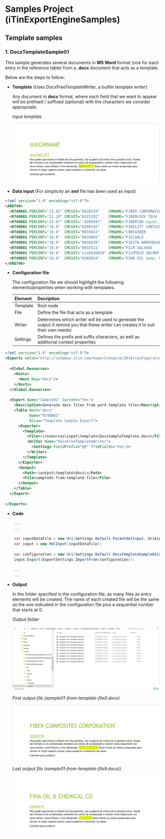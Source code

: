 ﻿# Samples Project (iTinExportEngineSamples)

## Template samples

### 1. DocxTemplateSample01

   This sample generates several documents in **MS Word** format (one for each entry in the reference table) from a **.docx** document that acts as a template.

   Below are the steps to follow:

- **Template** (Uses DocxFreeTemplateWriter, a builtin template writer)

  Any document in **docx** format, where each field that we want to appear will be prefixed / suffixed (optional) with the characters we consider appropriate.

  _Input template_

  ![TemplateOutputFolder.png][img1]

- **Data input** (For simplicity an **xml** file has been used as input)

~~~xml
<?xml version="1.0" encoding="utf-8"?>
<ARD740>
  <R740D01 PERCENT="23.62" CMCUST="0028539"    CMNAME="FIBER CORPORATION           " CMADR1="34570 RANDOM DRIVE            " CMCITY="NEW LONDON          " CMZIP="28127 " />
  <R740D01 PERCENT="22.10" CMCUST="0322292"    CMNAME="FIBERLOCK TECH              " CMADR1="150 DASCOMB ROAD              " CMCITY="ANDOVER             " CMZIP="01810 " />
  <R740D01 PERCENT="23.67" CMCUST="-0206947"   CMNAME="FIBERTAK &quot;INC          " CMADR1="1180 N MT SPRINGS PKWY        " CMCITY="SPRINGVILLE         " CMZIP="84663 " />
  <R740D01 PERCENT="10.0"  CMCUST="0209192"    CMNAME="FIDELITY CONTAINER          " CMADR1="4039 ROCK QUARRY RD #400      " CMCITY="DALLAS              " CMZIP="75211 " />
  <R740D01 PERCENT="10.0"  CMCUST="0035841"    CMNAME="CONTAINER                   " CMADR1="240 MAIN STREET               " CMCITY="MARSEILLES          " CMZIP="61341 " />
  <R740D01 PERCENT="10.0"  CMCUST="0034802"    CMNAME="FIELDALE                    " CMADR1="5282 GAINESVILLE HIGHWAY      " CMCITY="BALDWIN             " CMZIP="30511 " />
  <R740D01 PERCENT="10.0"  CMCUST="0028839"    CMNAME="FIESTA WAREHOUSE &amp; DIST." CMADR1="5050 STOUT DRIVE              " CMCITY="SAN ANTONIO         " CMZIP="78219 " />
  <R740D01 PERCENT="10.0"  CMCUST="0033511"    CMNAME="FILM SALVAGE                " CMADR1="3575 NORTH HIGHWAY 91         " CMCITY="MOUNTAIN CITY       " CMZIP="37683 " />
  <R740D01 PERCENT="10.0"  CMCUST="zzz0916610" CMNAME="FILMTECH INCORP.            " CMADR1="581 MCDONALD AVENUE           " CMCITY="BROOKLYN            " CMZIP="11218 " />
  <R740D01 PERCENT="10.0"  CMCUST="0369019"    CMNAME="FINA OIL &amp; CHEMICAL CO  " CMADR1="2970 PARROTT AVE              " CMCITY="ATLANTA             " CMZIP="30318 " />
</ARD740>
~~~

- **Configuration file**

   The configuration file we should highlight the following elements/properties when working with templates.

   |Element| Decription|
   |:-|:-|
   |Template| Root node|
   |File| Define the file that acts as a template|
   |Writer| Determines which writer will be used to generate the output (I remind you that these writer can creates it to suit their own needs)|
   |Settings| Defines the prefix and suffix characters, as well as additional context properties|

~~~xml
<?xml version="1.0" encoding="utf-8"?>
<Exports xmlns="http://schemas.itin.com/export/engine/2014/configuration/v1.0">

  <Global.Resources>  
    <Hosts>
      <Host Key="docx"/>
    </Hosts>
  </Global.Resources>

  <Export Name="Sample01" Current="Yes">
    <Description>Generate docx files from word template file</Description>
    <Table Host="docx"
           Name="R740D01"
           Alias="Template Sample Export">
      <Exporter>
        <Template>
          <File>~\resources\input\template\DocxSampleTemplate.docx</File>
          <Writer Name="DocxFreeTemplateWriter">
            <Settings FieldPrefix="@@" TrimFields="Yes"/>             
          </Writer>
        </Template>
      </Exporter>
      <Output>
        <Path>~\output\template\docx\</Path>
        <File>sample01-from-template-file</File>
      </Output>
    </Table>
  </Export>
  
</Exports>
~~~

- **Code**

~~~C#
    ...
    ...

    var inputDataFile = new Uri(Settings.Default.PacketXmlInput, UriKind.Relative);
    var input = new XmlInput(inputDataFile);

    var configuration = new Uri(Settings.Default.DocxTemplateSample01Configuration, UriKind.Relative);
    input.Export(ExportSettings.ImportFrom(configuration));

    ...
    ...
~~~

- **Output**

  In the folder specified in the configuration file, as many files as entry elements will be created. 
  The name of each created file will be the same as the one indicated in the configuration file plus a sequential number that starts at 0.

  _Output folder_

  ![TemplateOutputFolder.png][img2]

  _First output file (sample01-from-template-file0.docx)_

  ![TemplateOutputFolder.png][img3]

  _Last output file (sample01-from-template-file9.docx))_

  ![TemplateOutputFolder.png][img4]

[img1]: ./assets/templates/DocxSampleTemplate.png "Template file"
[img2]: ./assets/templates/TemplateOutputFolder.png "Output folder"
[img3]: ./assets/templates/sample01-from-template-file0.png "First file (sample01-from-template-file0.docx)"
[img4]: ./assets/templates/sample01-from-template-file9.png "First file (sample01-from-template-file9.docx)"
